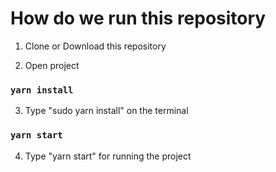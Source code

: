 # How do we run this repository

1. Clone or Download this repository

2. Open project

### `yarn install`

3. Type "sudo yarn install" on the terminal

### `yarn start`

4. Type "yarn start" for running the project
